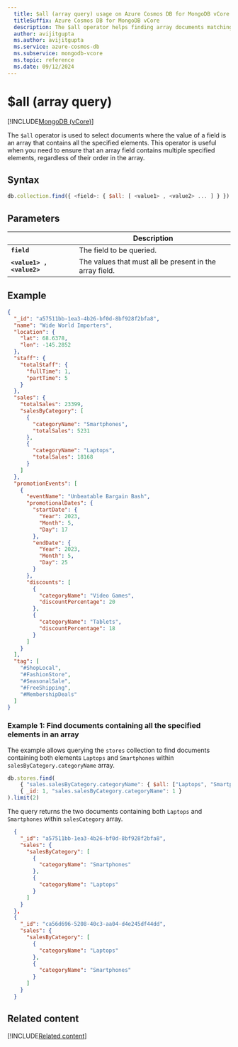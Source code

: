 ```yaml
---
  title: $all (array query) usage on Azure Cosmos DB for MongoDB vCore
  titleSuffix: Azure Cosmos DB for MongoDB vCore
  description: The $all operator helps finding array documents matching all the elements.
  author: avijitgupta
  ms.author: avijitgupta
  ms.service: azure-cosmos-db
  ms.subservice: mongodb-vcore
  ms.topic: reference
  ms.date: 09/12/2024
---
```


# $all (array query)

[!INCLUDE[MongoDB (vCore)](~/reusable-content/ce-skilling/azure/includes/cosmos-db/includes/appliesto-mongodb-vcore.md)]

The `$all` operator is used to select documents where the value of a field is an array that contains all the specified elements. This operator is useful when you need to ensure that an array field contains multiple specified elements, regardless of their order in the array.

## Syntax

```javascript
db.collection.find({ <field>: { $all: [ <value1> , <value2> ... ] } })
```

## Parameters

| | Description |
| --- | --- |
| **`field`** | The field to be queried. |
| **`<value1> , <value2>`** | The values that must all be present in the array field. |

## Example

```json
{
  "_id": "a57511bb-1ea3-4b26-bf0d-8bf928f2bfa8",
  "name": "Wide World Importers",
  "location": {
    "lat": 68.6378,
    "lon": -145.2852
  },
  "staff": {
    "totalStaff": {
      "fullTime": 1,
      "partTime": 5
    }
  },
  "sales": {
    "totalSales": 23399,
    "salesByCategory": [
      {
        "categoryName": "Smartphones",
        "totalSales": 5231
      },
      {
        "categoryName": "Laptops",
        "totalSales": 18168
      }
    ]
  },
  "promotionEvents": [
    {
      "eventName": "Unbeatable Bargain Bash",
      "promotionalDates": {
        "startDate": {
          "Year": 2023,
          "Month": 5,
          "Day": 17
        },
        "endDate": {
          "Year": 2023,
          "Month": 5,
          "Day": 25
        }
      },
      "discounts": [
        {
          "categoryName": "Video Games",
          "discountPercentage": 20
        },
        {
          "categoryName": "Tablets",
          "discountPercentage": 18
        }
      ]
    }
  ],
  "tag": [
    "#ShopLocal",
    "#FashionStore",
    "#SeasonalSale",
    "#FreeShipping",
    "#MembershipDeals"
  ]
}
```

### Example 1: Find documents containing all the specified elements in an array

The example allows querying the `stores` collection to find documents containing both elements `Laptops` and `Smartphones` within `salesByCategory.categoryName` array.

```javascript
db.stores.find(
    { "sales.salesByCategory.categoryName": { $all: ["Laptops", "Smartphones"]} },
    { _id: 1, "sales.salesByCategory.categoryName": 1 }
).limit(2)
```

The query returns the two documents containing both `Laptops` and `Smartphones` within `salesCategory` array.

```json
  {
    "_id": "a57511bb-1ea3-4b26-bf0d-8bf928f2bfa8",
    "sales": {
      "salesByCategory": [
        {
          "categoryName": "Smartphones"
        },
        {
          "categoryName": "Laptops"
        }
      ]
    }
  },
  {
    "_id": "ca56d696-5208-40c3-aa04-d4e245df44dd",
    "sales": {
      "salesByCategory": [
        {
          "categoryName": "Laptops"
        },
        {
          "categoryName": "Smartphones"
        }
      ]
    }
  }
```

## Related content

[!INCLUDE[Related content](../includes/related-content.md)]
